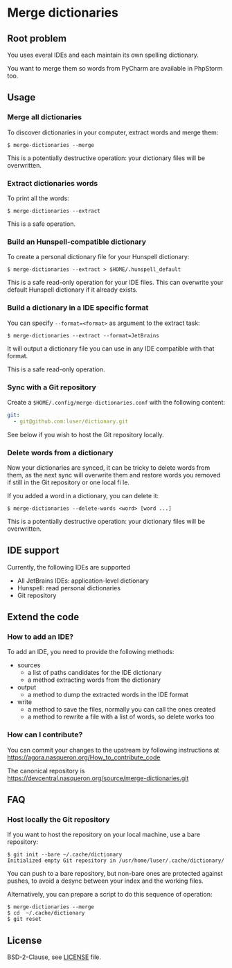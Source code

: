 # Merge dictionaries

## Root problem

You uses everal IDEs and each maintain its own spelling dictionary.

You want to merge them so words from PyCharm are available in PhpStorm too.

## Usage

### Merge all dictionaries

To discover dictionaries in your computer, extract words and merge them:

```shell
$ merge-dictionaries --merge
```

This is a potentially destructive operation:
your dictionary files will be overwritten.

### Extract dictionaries words

To print all the words:

```shell
$ merge-dictionaries --extract
```

This is a safe operation.

### Build an Hunspell-compatible dictionary

To create a personal dictionary file for your Hunspell dictionary:

```shell
$ merge-dictionaries --extract > $HOME/.hunspell_default
```

This is a safe read-only operation for your IDE files. This can
overwrite your default Hunspell dictionary if it already exists.

### Build a dictionary in a IDE specific format

You can specify `--format=<format>` as argument to the extract task:

```shell
$ merge-dictionaries --extract --format=JetBrains
```

It will output a dictionary file you can use in any IDE compatible with that format.

This is a safe read-only operation.

### Sync with a Git repository

Create a `$HOME/.config/merge-dictionaries.conf` with the following content:

```yaml
git:
  - git@github.com:luser/dictionary.git
```

See below if you wish to host the Git repository locally.

### Delete words from a dictionary

Now your dictionaries are synced, it can be tricky to delete words from them,
as the next sync will overwrite them and restore words you removed if still in
the Git repository or one local fi
le.

If you added a word in a dictionary, you can delete it:

```shell
$ merge-dictionaries --delete-words <word> [word ...]
```

This is a potentially destructive operation:
your dictionary files will be overwritten.

## IDE support

Currently, the following IDEs are supported

* All JetBrains IDEs: application-level dictionary
* Hunspell: read personal dictionaries
* Git repository

## Extend the code
### How to add an IDE?

To add an IDE, you need to provide the following methods:

* sources
  * a list of paths candidates for the IDE dictionary
  * a method extracting words from the dictionary
* output
  * a method to dump the extracted words in the IDE format
* write
  * a method to save the files, normally you can call the ones created
  * a method to rewrite a file with a list of words, so delete works too

### How can I contribute?

You can commit your changes to the upstream by following instructions at https://agora.nasqueron.org/How_to_contribute_code

The canonical repository is https://devcentral.nasqueron.org/source/merge-dictionaries.git

## FAQ

### Host locally the Git repository

If you want to host the repository on your local machine, use a bare repository:

```shell
$ git init --bare ~/.cache/dictionary
Initialized empty Git repository in /usr/home/luser/.cache/dictionary/
```

You can push to a bare repository, but non-bare ones are protected against pushes,
to avoid a desync between your index and the working files. 

Alternatively, you can prepare a script to do this sequence of operation:
```shell
$ merge-dictionaries --merge
$ cd  ~/.cache/dictionary
$ git reset
```

## License

BSD-2-Clause, see [LICENSE](LICENSE) file.
